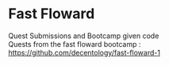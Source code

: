 # Fast Floward

Quest Submissions and Bootcamp given code\
Quests from the fast floward bootcamp : https://github.com/decentology/fast-floward-1
